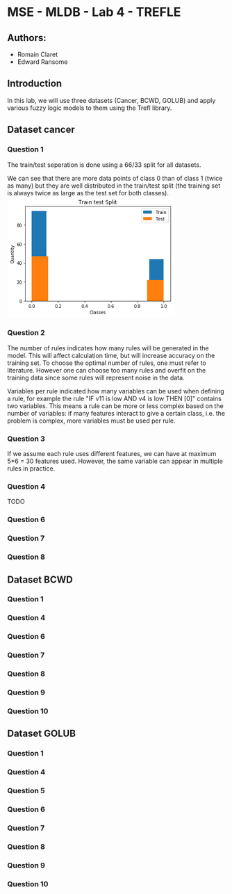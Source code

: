 # MSE - MLDB - Lab 4 - TREFLE
## Authors:
- Romain Claret
- Edward Ransome

## Introduction
In this lab, we will use three datasets (Cancer, BCWD, GOLUB) and apply various fuzzy logic models to them using the Trefl library.

## Dataset cancer
### Question 1
The train/test seperation is done using a 66/33 split for all datasets.

We can see that there are more data points of class 0 than of class 1 (twice as many) but they are well distributed in the train/test split (the training set is always twice as large as the test set for both classes).
![](question1part0.png)

### Question 2
The number of rules indicates how many rules will be generated in the model. This will affect calculation time, but will increase accuracy on the training set.  To choose the optimal number of rules, one must refer to literature. However one can choose too many rules and overfit on the training data since some rules will represent noise in the data.

Variables per rule indicated how many variables can be used when defining a rule, for example the rule "IF v11 is low AND v4 is low THEN [0]" contains two variables. This means a rule can be more or less complex based on the number of variables: if many features interact to give a certain class, i.e. the problem is complex, more variables must be used per rule.

### Question 3
If we assume each rule uses different features, we can have at maximum 5*6 = 30 features used. However, the same variable can appear in multiple rules in practice.

### Question 4
TODO

### Question 6
### Question 7
### Question 8

## Dataset BCWD
### Question 1
### Question 4
### Question 6
### Question 7
### Question 8
### Question 9
### Question 10

## Dataset GOLUB
### Question 1
### Question 4
### Question 5
### Question 6
### Question 7
### Question 8
### Question 9
### Question 10